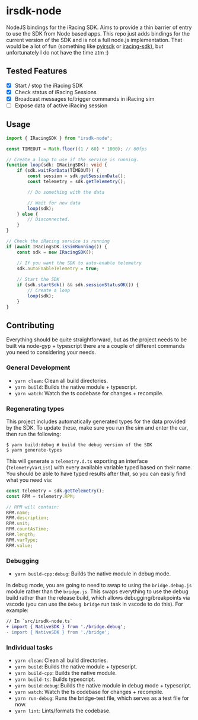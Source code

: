 # irsdk-node

NodeJS bindings for the iRacing SDK. Aims to provide a thin barrier of entry to use the SDK from Node based apps. This repo just adds bindings for the current version of the SDK and is not a full node.js implementation. That would be a lot of fun (something like [pyirsdk](https://github.com/kutu/pyirsdk) or [iracing-sdk](https://github.com/quimcalpe/iracing-sdk)), but unfortunately I do not have the time atm :)

## Tested Features

- [X] Start / stop the iRacing SDK
- [X] Check status of iRacing Sessions
- [X] Broadcast messages to/trigger commands in iRacing sim
- [ ] Expose data of active iRacing session

## Usage

```ts
import { IRacingSDK } from "irsdk-node";

const TIMEOUT = Math.floor((1 / 60) * 1000); // 60fps

// Create a loop to use if the service is running.
function loop(sdk: IRacingSDK): void {
    if (sdk.waitForData(TIMEOUT)) {
        const session = sdk.getSessionData();
        const telemetry = sdk.getTelemetry();

        // Do something with the data

        // Wait for new data
        loop(sdk);
    } else {
        // Disconnected.
    }
}

// Check the iRacing service is running
if (await IRacingSDK.isSimRunning()) {
    const sdk = new IRacingSDK();

    // If you want the SDK to auto-enable telemetry
    sdk.autoEnableTelemetry = true;
    
    // Start the SDK
    if (sdk.startSdk() && sdk.sessionStatusOK()) {
        // Create a loop
        loop(sdk);
    }
}
```

## Contributing

Everything should be quite straightforward, but as the project needs to be built via node-gyp + typescript there are a couple of different commands you need to considering your needs.

### General Development

- `yarn clean`: Clean all build directories.
- `yarn build`: Builds the native module + typescript.
- `yarn watch`: Watch the ts codebase for changes + recompile.

### Regenerating types

This project includes automatically generated types for the data provided by the SDK. To update these, make sure you run the sim and enter the car, then run the following:

```
$ yarn build:debug # build the debug version of the SDK
$ yarn generate-types
```

This will generate a `telemetry.d.ts` exporting an interface (`TelemetryVarList`) with every available variable typed based on their name. You should be able to have typed results after that, so you can easily find what you need via:

```ts
const telemetry = sdk.getTelemetry();
const RPM = telemetry.RPM;

// RPM will contain:
RPM.name;
RPM.description;
RPM.unit;
RPM.countAsTime;
RPM.length;
RPM.varType;
RPM.value;
```

### Debugging

- `yarn build-cpp:debug`: Builds the native module in debug mode.

In debug mode, you are going to need to swap to using the `bridge.debug.js` module rather than the `bridge.js`. This swaps everything to use the debug build rather than the release build, which allows debugging/breakpoints via vscode (you can use the `Debug bridge` run task in vscode to do this). For example:

```diff
// In `src/irsdk-node.ts`
+ import { NativeSDK } from './bridge.debug';
- import { NativeSDK } from './bridge';
```

### Individual tasks

- `yarn clean`: Clean all build directories.
- `yarn build`: Builds the native module + typescript.
- `yarn build-cpp`: Builds the native module.
- `yarn build-ts`: Builds typescript.
- `yarn build:debug`: Builds the native module in debug mode + typescript.
- `yarn watch`: Watch the ts codebase for changes + recompile.
- `yarn run-debug`: Runs the bridge-test file, which serves as a test file for now.
- `yarn lint`: Lints/formats the codebase.
